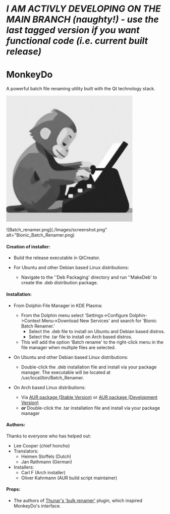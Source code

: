 # *I AM ACTIVLY DEVELOPING ON THE MAIN BRANCH (naughty!) - use the last tagged version if you want functional code (i.e. current built release)*

# MonkeyDo

A powerful batch file renaming utility built with the Qt technology stack.

![MonkeyDo.png](./Images/MonkeyDo.png)





![Batch_renamer.png](./Images/screenshot.png" alt="Bionic_Batch_Renamer.png)

#### Creation of installer:

- Build the release executable in QtCreator.

- For Ubuntu and other Debian based Linux distributions:
  
  - Navigate to the ''Deb Packaging' directory and run ''MakeDeb' to create the .deb distribution package.

#### Installation:

- From Dolphin File Manager in KDE Plasma:
  
  - From the Dolphin menu select 'Settings->Configure Dolphin->Context Menu->Download New Services' and search for 'Bionic Batch Renamer.'
    - Select the .deb file to install on Ubuntu and Debian based distros.
    - Select the .tar file to install on Arch based distros.
  - This will add the option 'Batch rename' to the right-click menu in the file manager when multiple files are selected.

- On Ubuntu and other Debian based Linux distributions:
  
  - Double-click the .deb installation file and install via your package manager. The executable will be located at /usr/local/bin/Batch_Renamer.

- On Arch based Linux distributions:
  
  - Via [AUR package (Stable Version)](https://aur.archlinux.org/packages/bionic-batch-renamer) or [AUR package (Development Version)](https://aur.archlinux.org/packages/bionic-batch-renamer-git)
  - **_or_** Double-click the .tar installation file and install via your package manager

#### Authors:

Thanks to everyone who has helped out:

- Lee Cooper (chief honcho)
- Translators:
  - Heimen Stoffels (Dutch)
  - Jan Rathmann (German)
- Installers:
  - Carl F (Arch installer)
  - Oliver Kahrmann (AUR build script maintainer)

#### Props:

- The authors of [Thunar's 'bulk renamer'](https://docs.xfce.org/xfce/thunar/bulk-renamer/start) plugin, which inspired MonkeyDo's interface.
